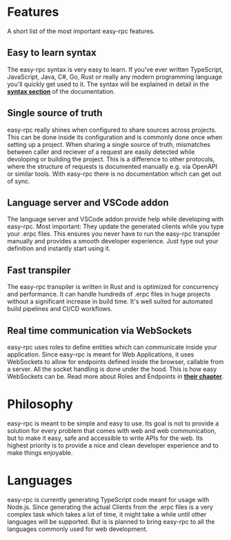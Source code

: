 # Features
A short list of the most important easy-rpc features.
## Easy to learn syntax
The easy-rpc syntax is very easy to learn. If you've ever written TypeScript, JavaScript, Java, C#, Go, Rust or really any modern programming language you'll quickly get used to it. The syntax will be explained in detail in the **[syntax section](/easy-rpc-docs/3🖋%EF%B8%8F%20Syntax/)** of the documentation.

## Single source of truth
easy-rpc really shines when configured to share sources across projects. This can be done inside its configuration and is commonly done once when setting up a project. When sharing a single source of truth, mismatches between caller and reciever of a request are easily detected while devoloping or building the project. This is a difference to other protocols, where the structure of requests is documented manually e.g. via OpenAPI or similar tools. With easy-rpc there is no documentation which can get out of sync.

## Language server and VSCode addon
The language server and VSCode addon provide help while developing with easy-rpc. Most important: They update the generated clients while you type your .erpc files. This ensures you never have to run the easy-rpc transpiler manually and provides a smooth developer experience. Just type out your definition and instantly start using it.

## Fast transpiler
The easy-rpc transpiler is written in Rust and is optimized for concurrency and performance. It can handle hundreds of .erpc files in huge projects without a significant increase in build time. It's well suited for automated build pipelines and CI/CD workflows.

## Real time communication via WebSockets
easy-rpc uses roles to define entities which can communicate inside your application. Since easy-rpc is meant for Web Applications, it uses WebSockets to allow for endpoints defined inside the browser, callable from a server. All the socket handling is done under the hood. This is how easy WebSockets can be. Read more about Roles and Endpoints in **[their chapter](/easy-rpc-docs/2🎭%20Roles%20and%20Endpoints/)**.

# Philosophy
easy-rpc is meant to be simple and easy to use. Its goal is not to provide a solution for every problem that comes with web and web communication, but to make it easy, safe and accessible to write APIs for the web. Its highest priority is to provide a nice and clean developer experience and to make things enjoyable.

# Languages
easy-rpc is currently generating TypeScript code meant for usage with Node.js. Since generating the actual Clients from the .erpc files is a very complex task which takes a lot of time, it might take a while until other languages will be supported. But is is planned to bring easy-rpc to all the languages commonly used for web development.